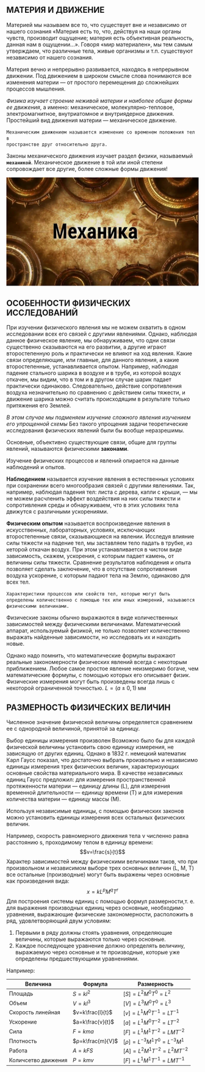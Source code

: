## __МАТЕРИЯ И ДВИЖЕНИЕ__ 
Материей мы называем все то, что существует вне и независимо  от нашего сознания «Материя есть то, что, действуя на наши органы чувств, производит ощущение; материя есть объективная реальность, данная нам в ощущении...». Говоря «мир материален», мы тем самым утверждаем, что различные тела, живые организмы и т.п. существуют независимо от нашего сознания.

Материя вечно и непрерывно развивается, находясь в непрерывном движении. Под движением в широком смысле слова понимаются все изменения материи — от простого перемещения до сложнейших процессов мышления. 

_Физика изучает строение неживой материи и наиболее общие формы ее движения_, а именно: механическое, молекулярно-тепловое, электромагнитное, внутриатомное и внутриядерное движения. Простейший вид движения материи — механическое движение. 
```
Механическим движением называется изменение со временем положения тел в
пространстве друг относительно друга.
```
Законы механического движения изучает раздел физики, называемый __`механикой`__. 
Механическое движение в той или иной степени сопровождает все другие, более сложные формы движения! 

![Механика, как основа в изучении движения](https://github.com/Milanistov/DZhome/blob/main/01.%20Introduction%20(A)/images/механника%20.jpg)

## __ОСОБЕННОСТИ ФИЗИЧЕСКИХ ИССЛЕДОВАНИЙ__
При изучении физического явления мы не можем охватить в одном исследовании всех его связей с другими явлениями. Однако, наблюдая данное физическое явление, мы обнаруживаем, что одни связи существенно сказываются на его развитии, а другие играют второстепенную роль и практически не влияют на ход явления. Какие связи определяющие, или главные, для данного явления, а какие второстепенные, устанавливается опытом. Например, наблюдая падение стального шарика в воздухе и в трубе, из которой воздух откачен, мы видим, что в том и в другом случае шарик падает практически одинаково. Следовательно, действие сопротивления воздуха незначительно по сравнению с действием силы тяжести, и движение шарика можно считать происходящим в результате только притяжения его Землей. 

_В этом случае мы подменяем изучение сложного явления изучением его упрощенной схемы_ 
Без такого упрощения задачи теоретические исследования физических явлений были бы вообще неразрешимы. 

Основные, объективно существующие связи, общие для группы явлений, называются физическими __законами__. 

Изучение физических процессов и явлений опирается на данные наблюдений и опытов. 

__Наблюдением__ называется изучение явления в естественных условиях при сохранении всего многообразия связей с другими явлениями. Так, например, наблюдая падения тел: листа с дерева, капли с крыши, — мы не можем расчленить эффект воздействия на них силы тяжести и сопротивления среды и обнаруживаем, что в этих условиях тела движутся с различными ускорениями. 

__Физическим опытом__ называется воспроизведение явления в искусственных, лабораторных, условиях, исключающих второстепенные связи, сказывающиеся на явлении. Исследуя влияние силы тяжести на падение тел, мы заставляем тело падать в трубке, из кеторой откачан воздух. При этом устанавливается в чистом виде зависимость, скажем, ускорения, с которым падает камень, от величины силы тяжести. Сравнение результатов наблюдения и опыта позволяет сделать заключение, что в отсутствие сопротивления воздуха ускорение, с которым падают тела на Землю, одинаково для всех тел. 
```
Характеристики процессов или свойств тел, которые могут быть
определены количественно с помощью тех или иных измерений, называются
физическими величинами. 
```
Физические законы обычно выражаются в виде количественных зависимостей между физическими величинами. Математический аппарат, используемый физикой, не только позволяет количественно выражать найденные зависимости, но исследовать их и находить новые. 

Однако надо помнить, что математические формулы выражают реальные закономерности физических явлений всегда с некоторым приближением. Любое самое простое явление неизмеримо богаче, чем математические формулы, с помощью которых его описывает физик. 
Физические измерения могут быть произведены всегда лишь с некоторой ограниченной точностью. $L=(a±0,1)$ мм
## __РАЗМЕРНОСТЬ ФИЗИЧЕСКИХ ВЕЛИЧИН__
Численное значение физической величины определяется сравнением ее с однородной величиной, принятой за единицу. 

Выбор единицы измерения произволен Возможно было бы для каждой физической величины установить свою единицу измерения, не зависящую от других единиц. Однако в 1832 г. немецкий математик Карл Гаусс показал, что достаточно выбрать произвольно и независимо единицы измерения трех физических величин, характеризующих основные свойства материального мира. 
В качестве независимых единиц Гаусс предложил: для измерения пространственной протяженности материи — единицу длины (L), для измерения временной длительности — единицу времени (T) и для измерения количества материи — единицу массы (М). 

Используя независимые единицы, с помощью физических законов можно установить единицы измерения всех остальных физических величин. 

Например, скорость равномерного движения тела v численно равна расстоянию s, проходимому телом в единицу времени: 
$$v=\frac{s}{t}$$
Характер зависимостей между физическими величинами таков, что при произвольном и независимом выборе трех основных величин (L, М, Т) все остальные (производные) могут быть выражены через основные как произведения вида: 
$$x=kL^pM^qT^r$$
Для построения системы единиц с помощью формул размерности,т. е. для выражения производных единиц через основные, необходимо уравнения, выражающие физические закономерности, расположить в ряд, удовлетворяющий двум условиям: 

1. Первыми в ряду должны стоять уравнения, определяющие величины, которые выражаются только через основные.
2. Каждое последующее уравнение должно определять величину, выражаемую через основные и те производные, которые уже определены предшествующими уравнениями.

Например: 

|      Величина       |     Формула      |           Размерность         | 
|---------------------|------------------|-------------------------------|
| Площадь             | $S=kl^2$         | $[S]=L^2M^0T^0 = L^2$         | 
| Объем               | $V=kl^3$         | $[V]=L^3M^0T^0 = L^3$         | 
| Скорость линейная   | $v=k\frac{l}{t}$ | $[v]=L^1M^0T^{-1} = LT^{-1}$  | 
| Ускорение           | $a=k\frac{v}{t}$ | $[a]=L^1M^0T^{-2} = LT^{-2}$  |       
| Сила                | $F=kma$          | $[F]=L^1M^1T^{-2} = LMT^{-2}$ |
| Плотность           | $ρ=k\frac{m}{V}$ | $[ρ]=L^{-3}M^1T^0 = L^{-3}M^1$ |               
| Работа              | $A=kFS$          | $[A]=L^2M^1T^{-2} = L^2MT^{-2}$ |             
| Количсетво движения | $P=kmv$          | $[F]=L^1M^1T^{-1} = LMT^{-1}$   | 







